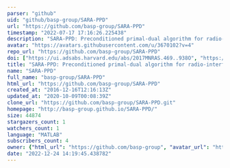 ```yaml
---
parser: "github"
uid: "github/basp-group/SARA-PPD"
url: "https://github.com/basp-group/SARA-PPD"
timestamp: "2022-07-17 17:16:26.225438"
description: "SARA-PPD: Preconditioned primal-dual algorithm for radio-interferometric imaging"
avatar: "https://avatars.githubusercontent.com/u/3670102?v=4"
repo_url: "https://github.com/basp-group/SARA-PPD"
doi: ["https://ui.adsabs.harvard.edu/abs/2017MNRAS.469..938O", "https://ui.adsabs.harvard.edu/abs/2019ascl.soft07005O/abstract"]
title: "SARA-PPD: Preconditioned primal-dual algorithm for radio-interferometric imaging"
name: "SARA-PPD"
full_name: "basp-group/SARA-PPD"
html_url: "https://github.com/basp-group/SARA-PPD"
created_at: "2016-12-16T12:16:13Z"
updated_at: "2020-10-09T00:08:39Z"
clone_url: "https://github.com/basp-group/SARA-PPD.git"
homepage: "http://basp-group.github.io/SARA-PPD/"
size: 44874
stargazers_count: 1
watchers_count: 1
language: "MATLAB"
subscribers_count: 4
owner: {"html_url": "https://github.com/basp-group", "avatar_url": "https://avatars.githubusercontent.com/u/3670102?v=4", "login": "basp-group", "type": "User"}
date: "2022-12-24 14:19:45.438782"
---
```

